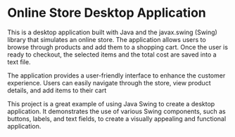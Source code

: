 # Online Store Desktop Application
This is a desktop application built with Java and the javax.swing (Swing) library that simulates an online store. The application allows users to browse through products and add them to a shopping cart. Once the user is ready to checkout, the selected items and the total cost are saved into a text file.

The application provides a user-friendly interface to enhance the customer experience. Users can easily navigate through the store, view product details, and add items to their cart

This project is a great example of using Java Swing to create a desktop application. It demonstrates the use of various Swing components, such as buttons, labels, and text fields, to create a visually appealing and functional application.
